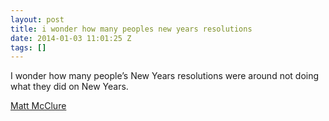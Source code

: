 ```yaml
---
layout: post
title: i wonder how many peoples new years resolutions
date: 2014-01-03 11:01:25 Z
tags: []
---
```

I wonder how many people’s New Years resolutions were around not doing what they did on New Years.

[Matt McClure](https://twitter.com/matt_mcclure/status/418935364623941633)

